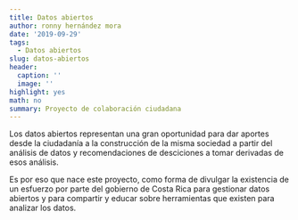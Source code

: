 ```yaml
---
title: Datos abiertos
author: ronny hernández mora
date: '2019-09-29'
tags:
  - Datos abiertos
slug: datos-abiertos
header:
  caption: ''
  image: ''
highlight: yes
math: no
summary: Proyecto de colaboración ciudadana
---
```


Los datos abiertos representan una gran oportunidad para dar aportes desde la
ciudadanía a la construcción de la misma sociedad a partir del análisis de datos
y recomendaciones de desciciones a tomar derivadas de esos análisis.

Es por eso que nace este proyecto, como forma de divulgar la existencia de un
esfuerzo por parte del gobierno de Costa Rica para gestionar datos abiertos y
para compartir y educar sobre herramientas  que existen para analizar los datos.



